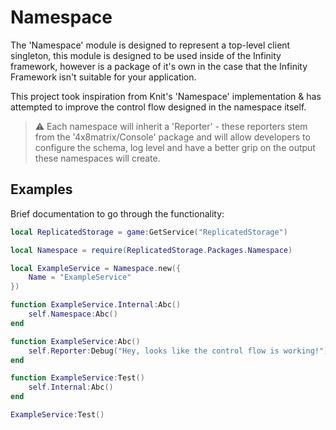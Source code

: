 # Namespace
The 'Namespace' module is designed to represent a top-level client singleton, this module is designed to be used inside of the Infinity framework, however is a package of it's own in the case that the Infinity Framework isn't suitable for your application.

This project took inspiration from Knit's 'Namespace' implementation & has attempted to improve the control flow designed in the namespace itself.

> ⚠️ Each namespace will inherit a 'Reporter' - these reporters stem from the '4x8matrix/Console' package and will allow developers to configure the schema, log level and have a better grip on the output these namespaces will create.

## Examples
Brief documentation to go through the functionality:

```lua
local ReplicatedStorage = game:GetService("ReplicatedStorage")

local Namespace = require(ReplicatedStorage.Packages.Namespace)

local ExampleService = Namespace.new({
	Name = "ExampleService"
})

function ExampleService.Internal:Abc()
	self.Namespace:Abc()
end

function ExampleService:Abc()
	self.Reporter:Debug("Hey, looks like the control flow is working!")
end

function ExampleService:Test()
	self.Internal:Abc()
end

ExampleService:Test()
```
